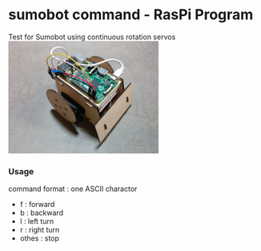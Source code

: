 # sumobot command - RasPi Program

Test for Sumobot using  continuous rotation servos <br/>
<img src="https://github.com/FabLabKannai/SumobotJr/blob/master/docs/images/raspi_completion.jpg" width="300" /> <br/>

### Usage
command format : one ASCII charactor <br>
- f : forward <br>
- b : backward <br>
- l : left turn <br>
- r : right turn <br>
- othes : stop <br>
